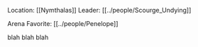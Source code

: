 ---
---

Location: [[Nymthalas]]
Leader: [[../people/Scourge_Undying]]

Arena Favorite: [[../people/Penelope]]


blah blah blah